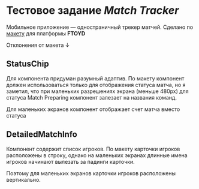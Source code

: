 # Тестовое задание *Match Tracker*

Мобильное приложение — одностраничный трекер матчей. Сделано по [макету](https://www.figma.com/design/W16WfB86EgqtcuuqLCYjgF/Test-assignment?node-id=113-740&t=xeoYIZzSivegw27t-0) для платформы **FTOYD** 

Отклонения от макета ↓

## StatusChip

Для компонента придуман разумный адаптив. По макету компонент должен использоваться только для отображения статуса матча, но я заметил, что при маленьких разрешениях экрана (меньше 480px) для статуса Match Preparing компонент залезает на названия команд.

Для маленьких экранов компонент отображает счет матча вместо статуса

## DetailedMatchInfo

Компонент содержит список игроков. По макету карточки игроков расположены в строку, однако на маленьких экранах длинные имена игроков начинают вылезать за падинги карточки.

Поэтому для маленьких экранов карточки игроков расположены вертикально.